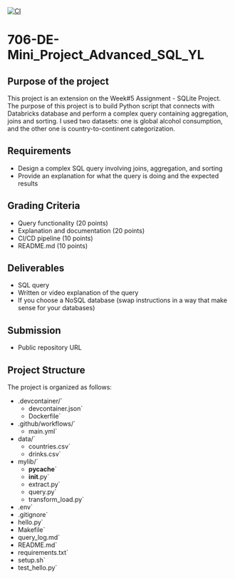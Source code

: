 [![CI](https://github.com/nogibjj/Mini_Project_4_Yirang_Liu/actions/workflows/main.yml/badge.svg)](https://github.com/nogibjj/Mini_Project_4_Yirang_Liu/actions/workflows/main.yml)


# 706-DE-Mini_Project_Advanced_SQL_YL

## Purpose of the project
This project is an extension on the Week#5 Assignment - SQLite Project. The purpose of this project is to build Python script that connects with Databricks database and perform a complex query containing aggregation, joins and sorting. I used two datasets: one is global alcohol consumption, and the other one is country-to-continent categorization.

## Requirements
- Design a complex SQL query involving joins, aggregation, and sorting
- Provide an explanation for what the query is doing and the expected results


## Grading Criteria

- Query functionality (20 points)
- Explanation and documentation (20 points)
- CI/CD pipeline (10 points)
- README.md (10 points)

## Deliverables

- SQL query
- Written or video explanation of the query
- If you choose a NoSQL database (swap instructions in a way that make sense for your databases)

## Submission 
- Public repository URL

## Project Structure

The project is organized as follows:
- .devcontainer/`
  - devcontainer.json`
  - Dockerfile`
- .github/workflows/`
  - main.yml`
- data/`
  - countries.csv`
  - drinks.csv`
- mylib/`
  - __pycache__`
  - __init__.py`
  - extract.py`
  - query.py`
  - transform_load.py`
- .env`
- .gitignore`
- hello.py`
- Makefile`
- query_log.md`
- README.md`
- requirements.txt`
- setup.sh`
- test_hello.py`


